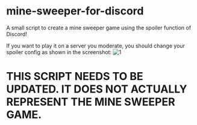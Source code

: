 # mine-sweeper-for-discord
A small script to create a mine sweeper game using the spoiler function of Discord!

If you want to play it on a server you moderate, you should change your spoiler config as shown in the screenshot:
![1](https://gtaodiscord.com/u/cc9504281504.png)  

# THIS SCRIPT NEEDS TO BE UPDATED. IT DOES NOT ACTUALLY REPRESENT THE MINE SWEEPER GAME.
